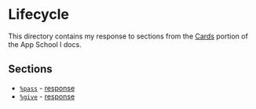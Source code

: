 # Lifecycle

This directory contains my response to sections from the [Cards](https://docs.urbit.org/courses/app-school/5-cards) portion of the App School I docs.

## Sections

* [`%pass`](https://docs.urbit.org/courses/app-school/5-cards#pass) - [response](./%25pass/README.md)
* [`%give`](https://docs.urbit.org/courses/app-school/5-cards#give) - [response](./%25give/README.md)